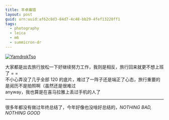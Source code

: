 ```yaml
---
title: 羊卓雍错
layout: post
guid: urn:uuid:af62c8d3-84d7-4c48-bb29-4fef13220ff1
tags:
  - photography
  - leica
  - m6
  - summicron-dr
---
```


[![YamdrokTso](/media/files/2014/12/18/yamdroktso.jpg)](https://www.flickr.com/photos/lhzhang/15858965898/)

大家都是出去旅行放松一下好继续努力工作，我则是相反，旅行回来就更不想上班了 = =  
不小心弄没了几乎全部 120 的底片，难过了一阵子还是端正了心态，旅行重要的是阅历不是拍照啊（虽然还是很难过  
anyway，我也算是在喜马拉雅上丢过手机的人了

---

很多年都没有做过年终总结了，今年好像也没啥好总结的，_NOTHING BAD, NOTHING GOOD_
